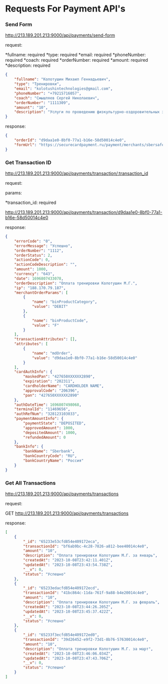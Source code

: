 # Requests For Payment API's

### Send Form
http://213.189.201.213:9000/api/payments/send-form

request:

*fullname: required
*type: required
*email: required
*phoneNumber: required
*coach: required
*orderNumber: required
*amount: required
*description: required

```json
{
    "fullname": "Колотушин Михаил Геннадьевич",
    "type": "Тренировки",
    "email": "kolotushintechnologies@gmail.com",
    "phoneNumber": "+79215716057",
    "coach": "Смышляев Сергей Николаевич",
    "orderNumber": "1111309",
    "amount": "10",
    "description": "Услуги по проведению физкультурно-оздоровительных занятий. Колотушин Михаил Геннадьевич, Октябрь."
}
```

response: 

```json
{
    "orderId": "d9daa1e0-8bf0-77a1-b16e-58d50014c4e0",
    "formUrl": "https://securecardpayment.ru/payment/merchants/sbersafe_sberid/payment_ru.html?mdOrder=d9daa1e0-8bf0-77a1-b16e-58d50014c4e0"
}
```

### Get Transaction ID
http://213.189.201.213:9000/api/payments/transaction/:transaction_id

request:

params:

*transaction_id: required

http://213.189.201.213:9000/api/payments/transaction/d9daa1e0-8bf0-77a1-b16e-58d50014c4e0

response: 

```json
{
    "errorCode": "0",
    "errorMessage": "Успешно",
    "orderNumber": "1112",
    "orderStatus": 2,
    "actionCode": 0,
    "actionCodeDescription": "",
    "amount": 1000,
    "currency": "643",
    "date": 1696807433078,
    "orderDescription": "Оплата тренировки Колотушин М.Г.",
    "ip": "188.170.79.187",
    "merchantOrderParams": [
        {
            "name": "binProductCategory",
            "value": "DEBIT"
        },
        {
            "name": "binProductCode",
            "value": "F"
        }
    ],
    "transactionAttributes": [],
    "attributes": [
        {
            "name": "mdOrder",
            "value": "d9daa1e0-8bf0-77a1-b16e-58d50014c4e0"
        }
    ],
    "cardAuthInfo": {
        "maskedPan": "427650XXXXXX2890",
        "expiration": "202311",
        "cardholderName": "CARDHOLDER NAME",
        "approvalCode": "206396",
        "pan": "427650XXXXXX2890"
    },
    "authDateTime": 1696807498068,
    "terminalId": "11469656",
    "authRefNum": "328123103033",
    "paymentAmountInfo": {
        "paymentState": "DEPOSITED",
        "approvedAmount": 1000,
        "depositedAmount": 1000,
        "refundedAmount": 0
    },
    "bankInfo": {
        "bankName": "Sberbank",
        "bankCountryCode": "RU",
        "bankCountryName": "Россия"
    }
}
```

### Get All Transactions
http://213.189.201.213:9000/api/payments/transactions

request:

GET http://213.189.201.213:9000/api/payments/transactions

response: 

```json
[
    {
        "_id": "65233e53cfd854e409172eca",
        "transactionId": "bf6ab9bc-4c28-7826-a812-bee40014c4e0",
        "amount": "10",
        "description": "Оплата тренировки Колотушин М.Г. за январь",
        "createdAt": "2023-10-08T23:42:11.401Z",
        "updatedAt": "2023-10-08T23:43:54.738Z",
        "__v": 0,
        "status": "Успешно"
    },
    {
        "_id": "65233edacfd854e409172ecd",
        "transactionId": "41bc864c-11da-761f-9a88-b4e20014c4e0",
        "amount": "10",
        "description": "Оплата тренировки Колотушин М.Г. за февраль",
        "createdAt": "2023-10-08T23:44:26.205Z",
        "updatedAt": "2023-10-08T23:45:37.422Z",
        "__v": 0,
        "status": "Успешно"
    },
    {
        "_id": "65233f3ecfd854e409172ed0",
        "transactionId": "39d26452-e9f2-73d1-8b76-57630014c4e0",
        "amount": "10",
        "description": "Оплата тренировки Колотушин М.Г. за март",
        "createdAt": "2023-10-08T23:46:06.034Z",
        "updatedAt": "2023-10-08T23:47:43.706Z",
        "__v": 0,
        "status": "Успешно"
    }
]
```
